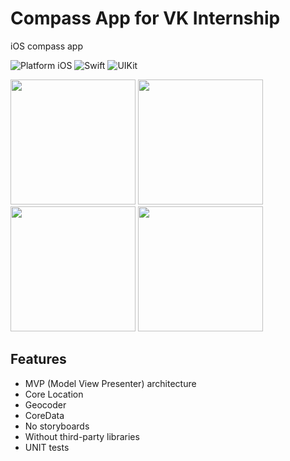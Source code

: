 # Compass App for VK Internship

iOS compass app

![Platform iOS](https://img.shields.io/badge/-VK-blue.svg)
![Swift](https://img.shields.io/badge/-Swift-orange.svg)
![UIKit](https://img.shields.io/badge/-UIKit-purple.svg)

<img src="https://github.com/032nnxkitty/DogeExplorerApp_iOS/blob/main/Screenshots/1.png" width="200"> <img src="https://github.com/032nnxkitty/DogeExplorerApp_iOS/blob/main/Screenshots/2.png" width="200"> <img src="https://github.com/032nnxkitty/DogeExplorerApp_iOS/blob/main/Screenshots/3.png" width="200"> <img src="https://github.com/032nnxkitty/DogeExplorerApp_iOS/blob/main/Screenshots/4.png" width="200"> 

## Features
- MVP (Model View Presenter) architecture
- Core Location
- Geocoder
- CoreData
- No storyboards
- Without third-party libraries
- UNIT tests
